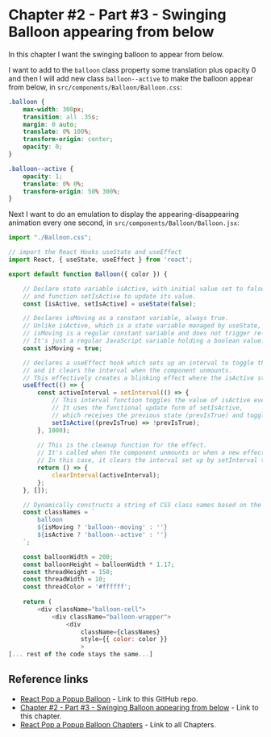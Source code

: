 
# Chapter #2 - Part #3 - Swinging Balloon appearing from below

In this chapter I want the swinging balloon to appear from below.

I want to add to the `balloon` class property some translation plus opacity 0 and then I will add new class `balloon--active` to make the balloon appear from below, in `src/components/Balloon/Balloon.css`:

```css
.balloon {
    max-width: 300px;
    transition: all .35s;
    margin: 0 auto;
    translate: 0% 100%;
    transform-origin: center;
    opacity: 0;
}

.balloon--active {
    opacity: 1;
    translate: 0% 0%;
    transform-origin: 50% 300%;
}
```

Next I want to do an emulation to display the appearing-disappearing animation every one second, in `src/components/Balloon/Balloon.jsx`:

```js
import "./Balloon.css";

// import the React Hooks useState and useEffect
import React, { useState, useEffect } from 'react'; 

export default function Balloon({ color }) {

    // Declare state variable isActive, with initial value set to false, 
    // and function setIsActive to update its value.
    const [isActive, setIsActive] = useState(false); 

    // Declares isMoving as a constant variable, always true.
    // Unlike isActive, which is a state variable managed by useState, 
    // isMoving is a regular constant variable and does not trigger re-renders when its value changes. 
    // It's just a regular JavaScript variable holding a boolean value.
    const isMoving = true;

    // declares a useEffect hook which sets up an interval to toggle the value of isActive every second, 
    // and it clears the interval when the component unmounts. 
    // This effectively creates a blinking effect where the isActive state alternates between true and false every second.
    useEffect(() => {
        const activeInterval = setInterval(() => {
            // This interval function toggles the value of isActive every 1000 milliseconds (1 second).
            // It uses the functional update form of setIsActive, 
            // which receives the previous state (prevIsTrue) and toggles it.
            setIsActive((prevIsTrue) => !prevIsTrue);
        }, 1000);
    
        // This is the cleanup function for the effect. 
        // It's called when the component unmounts or when a new effect is triggered. 
        // In this case, it clears the interval set up by setInterval to avoid memory leaks
        return () => {
            clearInterval(activeInterval);
        };
    }, []);

    // Dynamically constructs a string of CSS class names based on the values of isMoving and isActive variables.
    const classNames = `
        balloon 
        ${isMoving ? 'balloon--moving' : ''} 
        ${isActive ? 'balloon--active' : ''}
    `;

    const balloonWidth = 200;
    const balloonHeight = balloonWidth * 1.17;
    const threadHeight = 150;
    const threadWidth = 10;
    const threadColor = '#ffffff';
    
    return (
        <div className="balloon-cell">
            <div className="balloon-wrapper">
                <div 
                    className={classNames}
                    style={{ color: color }} 
                    >
[... rest of the code stays the same...]
```

## Reference links

- [React Pop a Popup Balloon](https://github.com/qbreis/react-pop-a-popup-balloon/) - Link to this GitHub repo.
- [Chapter #2 - Part #3 - Swinging Balloon appearing from below](https://github.com/qbreis/react-pop-a-popup-balloon/tree/main-chapter-02-part-3) - Link to this chapter.
- [React Pop a Popup Balloon Chapters](https://github.com/qbreis/react-pop-a-popup-balloon/tree/main/documentation/walkthrough) - Link to all Chapters.
